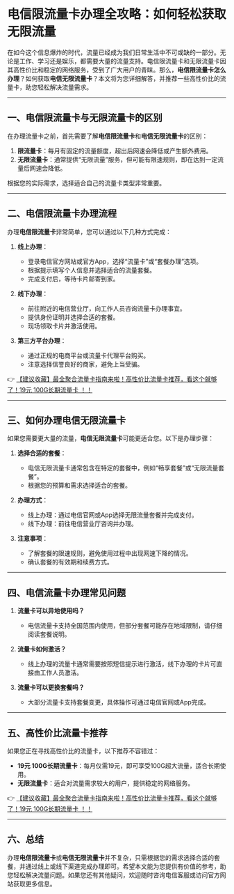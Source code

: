 # 电信限流量卡办理全攻略：如何轻松获取无限流量

在如今这个信息爆炸的时代，流量已经成为我们日常生活中不可或缺的一部分。无论是工作、学习还是娱乐，都需要大量的流量支持。电信限流量卡和无限流量卡因其高性价比和稳定的网络服务，受到了广大用户的青睐。那么，**电信限流量卡怎么办理**？如何获取**电信无限流量卡**？本文将为您详细解答，并推荐一些高性价比的流量卡，助您轻松解决流量需求。

---

## 一、电信限流量卡与无限流量卡的区别

在办理流量卡之前，首先需要了解**电信限流量卡**和**电信无限流量卡**的区别：

1. **限流量卡**：每月有固定的流量额度，超出后网速会降低或产生额外费用。
2. **无限流量卡**：通常提供“无限流量”服务，但可能有限速规则，即在达到一定流量后网速会降低。

根据您的实际需求，选择适合自己的流量卡类型非常重要。

---

## 二、电信限流量卡办理流程

办理**电信限流量卡**非常简单，您可以通过以下几种方式完成：

1. **线上办理**：
   - 登录电信官方网站或官方App，选择“流量卡”或“套餐办理”选项。
   - 根据提示填写个人信息并选择适合的流量套餐。
   - 完成支付后，等待卡片邮寄到家。

2. **线下办理**：
   - 前往附近的电信营业厅，向工作人员咨询流量卡办理事宜。
   - 提供身份证明并选择合适的套餐。
   - 现场领取卡片并激活使用。

3. **第三方平台办理**：
   - 通过正规的电商平台或流量卡代理平台购买。
   - 注意选择信誉良好的商家，避免上当受骗。

👉 [【建议收藏】最全聚合流量卡指南来啦！高性价比流量卡推荐，看这个就够了！19元 100G长期流量卡 ！！](https://bit.ly/Liuliangka)

---

## 三、如何办理电信无限流量卡

如果您需要更大量的流量，**电信无限流量卡**可能更适合您。以下是办理步骤：

1. **选择合适的套餐**：
   - 电信无限流量卡通常包含在特定的套餐中，例如“畅享套餐”或“无限流量套餐”。
   - 根据您的预算和需求选择适合的套餐。

2. **办理方式**：
   - 线上办理：通过电信官网或App选择无限流量套餐并完成支付。
   - 线下办理：前往电信营业厅咨询并办理。

3. **注意事项**：
   - 了解套餐的限速规则，避免使用过程中出现网速下降的情况。
   - 确认套餐的有效期和续费方式。

---

## 四、电信流量卡办理常见问题

1. **流量卡可以异地使用吗？**
   - 电信流量卡支持全国范围内使用，但部分套餐可能存在地域限制，请仔细阅读套餐说明。

2. **流量卡如何激活？**
   - 线上办理的流量卡通常需要按照短信提示进行激活，线下办理的卡片可直接由工作人员激活。

3. **流量卡可以更换套餐吗？**
   - 大部分流量卡支持套餐变更，具体操作可通过电信官网或App完成。

---

## 五、高性价比流量卡推荐

如果您正在寻找高性价比的流量卡，以下推荐不容错过：

- **19元 100G长期流量卡**：每月仅需19元，即可享受100G超大流量，适合长期使用。
- **无限流量卡**：适合对流量需求较大的用户，提供稳定的网络服务。

👉 [【建议收藏】最全聚合流量卡指南来啦！高性价比流量卡推荐，看这个就够了！19元 100G长期流量卡 ！！](https://bit.ly/Liuliangka)

---

## 六、总结

办理**电信限流量卡**或**电信无限流量卡**并不复杂，只需根据您的需求选择合适的套餐，并通过线上或线下渠道完成办理即可。希望本文能为您提供有价值的参考，助您轻松解决流量问题。如果您还有其他疑问，欢迎随时咨询电信客服或访问官方网站获取更多信息。